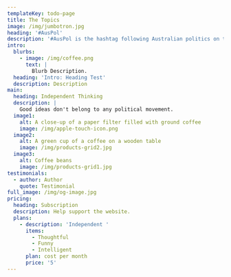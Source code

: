 ```yaml
---
templateKey: todo-page
title: The Topics
image: /img/jumbotron.jpg
heading: '#AusPol'
description: '#AusPol is the hashtag following Australian politics on twitter.'
intro:
  blurbs:
    - image: /img/coffee.png
      text: |
        Blurb Description.
  heading: 'Intro: Heading Test'
  description: Description
main:
  heading: Independent Thinking
  description: |
    Good ideas don't belong to any political movement.
  image1:
    alt: A close-up of a paper filter filled with ground coffee
    image: /img/apple-touch-icon.png
  image2:
    alt: A green cup of a coffee on a wooden table
    image: /img/products-grid2.jpg
  image3:
    alt: Coffee beans
    image: /img/products-grid1.jpg
testimonials:
  - author: Author
    quote: Testimonial
full_image: /img/og-image.jpg
pricing:
  heading: Subscription
  description: Help support the website.
  plans:
    - description: 'Independent '
      items:
        - Thoughtful
        - Funny
        - Intelligent
      plan: cost per month
      price: '5'
---
```


